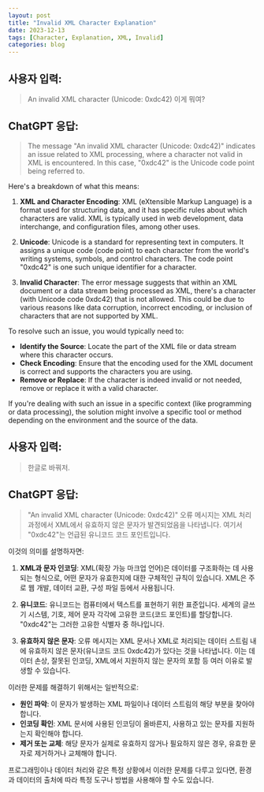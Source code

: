 ```yaml
---
layout: post
title: "Invalid XML Character Explanation"
date: 2023-12-13
tags: [Character, Explanation, XML, Invalid]
categories: blog
---
```


## 사용자 입력:
> An invalid XML character (Unicode: 0xdc42) 이게 뭐여?

## ChatGPT 응답:
> The message "An invalid XML character (Unicode: 0xdc42)" indicates an issue related to XML processing, where a character not valid in XML is encountered. In this case, "0xdc42" is the Unicode code point being referred to.

Here's a breakdown of what this means:

1. **XML and Character Encoding**: XML (eXtensible Markup Language) is a format used for structuring data, and it has specific rules about which characters are valid. XML is typically used in web development, data interchange, and configuration files, among other uses.

2. **Unicode**: Unicode is a standard for representing text in computers. It assigns a unique code (code point) to each character from the world's writing systems, symbols, and control characters. The code point "0xdc42" is one such unique identifier for a character.

3. **Invalid Character**: The error message suggests that within an XML document or a data stream being processed as XML, there's a character (with Unicode code 0xdc42) that is not allowed. This could be due to various reasons like data corruption, incorrect encoding, or inclusion of characters that are not supported by XML.

To resolve such an issue, you would typically need to:

- **Identify the Source**: Locate the part of the XML file or data stream where this character occurs.
- **Check Encoding**: Ensure that the encoding used for the XML document is correct and supports the characters you are using.
- **Remove or Replace**: If the character is indeed invalid or not needed, remove or replace it with a valid character.

If you're dealing with such an issue in a specific context (like programming or data processing), the solution might involve a specific tool or method depending on the environment and the source of the data.

## 사용자 입력:
> 한글로 바꿔저.

## ChatGPT 응답:
> "An invalid XML character (Unicode: 0xdc42)" 오류 메시지는 XML 처리 과정에서 XML에서 유효하지 않은 문자가 발견되었음을 나타냅니다. 여기서 "0xdc42"는 언급된 유니코드 코드 포인트입니다.

이것의 의미를 설명하자면:

1. **XML과 문자 인코딩**: XML(확장 가능 마크업 언어)은 데이터를 구조화하는 데 사용되는 형식으로, 어떤 문자가 유효한지에 대한 구체적인 규칙이 있습니다. XML은 주로 웹 개발, 데이터 교환, 구성 파일 등에서 사용됩니다.

2. **유니코드**: 유니코드는 컴퓨터에서 텍스트를 표현하기 위한 표준입니다. 세계의 글쓰기 시스템, 기호, 제어 문자 각각에 고유한 코드(코드 포인트)를 할당합니다. "0xdc42"는 그러한 고유한 식별자 중 하나입니다.

3. **유효하지 않은 문자**: 오류 메시지는 XML 문서나 XML로 처리되는 데이터 스트림 내에 유효하지 않은 문자(유니코드 코드 0xdc42)가 있다는 것을 나타냅니다. 이는 데이터 손상, 잘못된 인코딩, XML에서 지원하지 않는 문자의 포함 등 여러 이유로 발생할 수 있습니다.

이러한 문제를 해결하기 위해서는 일반적으로:

- **원인 파악**: 이 문자가 발생하는 XML 파일이나 데이터 스트림의 해당 부분을 찾아야 합니다.
- **인코딩 확인**: XML 문서에 사용된 인코딩이 올바른지, 사용하고 있는 문자를 지원하는지 확인해야 합니다.
- **제거 또는 교체**: 해당 문자가 실제로 유효하지 않거나 필요하지 않은 경우, 유효한 문자로 제거하거나 교체해야 합니다.

프로그래밍이나 데이터 처리와 같은 특정 상황에서 이러한 문제를 다루고 있다면, 환경과 데이터의 출처에 따라 특정 도구나 방법을 사용해야 할 수도 있습니다.

